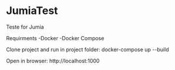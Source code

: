 # JumiaTest
Teste for Jumia

Requirments
  -Docker
  -Docker Compose
  
  Clone project and run in project folder:
      docker-compose up --build
      
   Open in browser: http://localhost:1000
